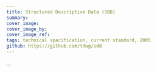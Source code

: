 ```yaml
---
title: Structured Descriptive Data (SDD)
summary: 
cover_image: 
cover_image_by: 
cover_image_ref: 
tags: technical specification, current standard, 2005
github: https://github.com/tdwg/sdd
---
```


...
